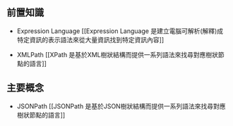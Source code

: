 ## 前置知識

- Expression Language
[[Expression Language 是建立電腦可解析(解釋)成特定資訊的表示語法來從大量資訊找到特定資訊內容]]

- XMLPath 
[[XPath 是基於XML樹狀結構而提供一系列語法來找尋對應樹狀節點的語言]]


## 主要概念

- JSONPath
[[JSONPath 是基於JSON樹狀結構而提供一系列語法來找尋對應樹狀節點的語言]]
